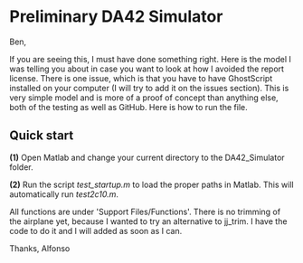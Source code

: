 Preliminary DA42 Simulator
==========================

Ben,

If you are seeing this, I must have done something right. Here is the model I was telling you about in case you want to look at how I avoided the report license. There is one issue, which is that you have to have GhostScript installed on your computer (I will try to add it on the issues section). This is very simple model and is more of a proof of concept than anything else, both of the testing as well as GitHub. Here is how to run the file. 

## Quick start

**(1)**  Open Matlab and change your current directory to the DA42_Simulator folder.

**(2)**  Run the script *test_startup.m* to load the proper paths in Matlab. This will automatically run *test2c10.m*.


All functions are under 'Support Files/Functions'. There is no trimming of the airplane yet, because I wanted to try an alternative to jj_trim. I have the code to do it and I will added as soon as I can.

Thanks,
Alfonso